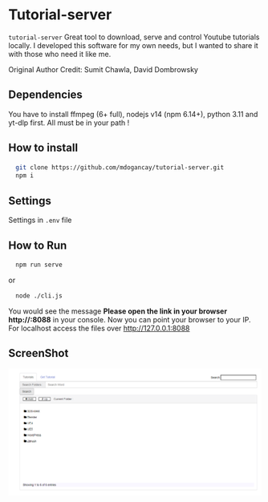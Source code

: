 # Tutorial-server

`tutorial-server` Great tool to download, serve and control Youtube tutorials locally.
I developed this software for my own needs, but I wanted to share it with those who need it like me.

Original Author Credit: Sumit Chawla, David Dombrowsky

## Dependencies

You have to install ffmpeg (6+ full), nodejs v14 (npm 6.14+), python 3.11 and yt-dlp first.
All must be in your path !

## How to install

```sh
  git clone https://github.com/mdogancay/tutorial-server.git
  npm i
```

## Settings

Settings in `.env` file

## How to Run

```sh
  npm run serve
```

or

```sh
  node ./cli.js
```

You would see the message <b>Please open the link in your browser http://<YOUR-IP>:8088</b> in your console. Now you can point your browser to your IP.
For localhost access the files over http://127.0.0.1:8088

## ScreenShot

<img src="tutorial-server.png"/>
